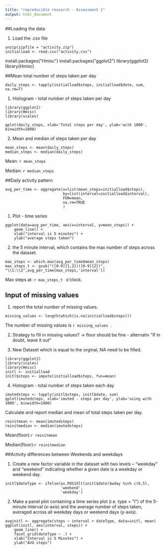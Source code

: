 ```yaml
---
title: "reproducible research - Assessment 1"
output: html_document
---
```


##Loading the data
1. Load the .csv file
```{r init}
unzip(zipfile = "activity.zip")
initialload <- read.csv("activity.csv")
```
install.packages("Hmisc")
install.packages("ggplot2")
library(ggplot2)
library(Hmisc)


##Mean total number of steps taken per day
```{r daily_steps}
daily_steps <- tapply(initialload$steps, initialload$date, sum, na.rm=T)
```

1. Histogram - total number of steps taken per day
```{r plot1}
library(ggplot2)
library(Hmisc)
library(scales)

qplot(daily_steps, xlab='Total steps per day', ylab='with 1000', binwidth=1000)
```

2. Mean and median of steps taken per day
```{r mean_median}
mean_steps <- mean(daily_steps)
median_steps <- median(daily_steps)
```
Mean: `r mean_steps`

Median: `r median_steps`

##Daily activity pattern
```{r activity_pattern}
avg_per_time <- aggregate(x=list(mean_steps=initialload$steps),
                          by=list(interval=initialload$interval), 
                          FUN=mean, 
                          na.rm=TRUE
                          )
```

1. Plot - time series
```{r plot2}
ggplot(data=avg_per_time, aes(x=interval, y=mean_steps)) +
    geom_line() +
    xlab("interval is 5 minutes") +
    ylab("average steps taken") 
```

2. the 5 minute interval, which contains the max number of steps across the dataset.

```{r maxsteps}
max_steps <- which.max(avg_per_time$mean_steps)
max_steps_t <- gsub("([0-9]{1,2})([0-9]{2})", "\\1:\\2",avg_per_time[max_steps,'interval'])
```
Max steps at: `r max_steps_t ` o'clock.

## Input of missing values
1. report the total number of missing values.
```{r missing_values}
missing_values <- length(which(is.na(initialload$steps)))

```

The number of missing values is `r missing_values `.

2. Strategy to fill in missing values?
-> floor should be fine - alternativ "If in doubt, leave it out"

3. New Dataset which is equal to the orginal, NA need to be filled.

```{r clean}
library(ggplot2)
library(scales)
library(Hmisc)
initl <- initialload
initl$steps <- impute(initialload$steps, fun=mean)
```

4. Histogram - total number of steps taken each day
```{r}
imutedsteps <- tapply(initl$steps, initl$date, sum)
qplot(imutedsteps, xlab='imuted - steps per day', ylab='using with 1000', binwidth=1000)
```

Calculate and report median and mean of total steps taken per day.

```{r}
reinitmean <- mean(imutedsteps)
reinitmedian <- median(imutedsteps)
```

Mean(floor):`r reinitmean`


Median(floor):`r reinitmedian`

##Activity differences between Weekends and weekdays

1. Create a new factor variable in the dataset with two levels – “weekday” and “weekend” indicating whether a given date is a weekday or weekend day.

```{r}
initl$dateType <- ifelse(as.POSIXlt(initl$date)$wday %in% c(0,5), 
                         'weekend', 
                         'weekday')
```

2. Make a panel plot containing a time series plot (i.e. type = "l") of the 5-minute interval (x-axis) and the average number of steps taken, averaged across all weekday days or weekend days (y-axis).

```{r}
avginitl <- aggregate(steps ~ interval + dateType, data=initl, mean)
ggplot(initl, aes(interval, steps)) + 
    geom_line() + 
    facet_grid(dateType ~ .) +
    xlab("Interval is 5 Minutes") + 
    ylab("AVG steps")
```